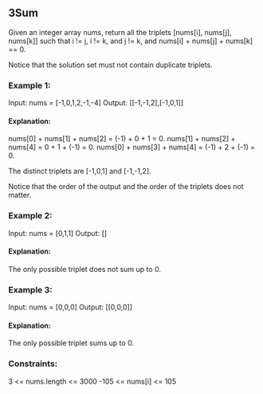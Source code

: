 ## 3Sum

Given an integer array nums, return all the triplets [nums[i], nums[j], nums[k]] such that i != j, i != k, and j != k, and nums[i] + nums[j] + nums[k] == 0.

Notice that the solution set must not contain duplicate triplets.

### Example 1:

Input: nums = [-1,0,1,2,-1,-4]
Output: [[-1,-1,2],[-1,0,1]]

#### Explanation: 

nums[0] + nums[1] + nums[2] = (-1) + 0 + 1 = 0.
nums[1] + nums[2] + nums[4] = 0 + 1 + (-1) = 0.
nums[0] + nums[3] + nums[4] = (-1) + 2 + (-1) = 0.

The distinct triplets are [-1,0,1] and [-1,-1,2].

Notice that the order of the output and the order of the triplets does not matter.

### Example 2:

Input: nums = [0,1,1]
Output: []

#### Explanation:

The only possible triplet does not sum up to 0.

### Example 3:

Input: nums = [0,0,0]
Output: [[0,0,0]]

#### Explanation:

The only possible triplet sums up to 0.
 

### Constraints:

3 <= nums.length <= 3000
-105 <= nums[i] <= 105
